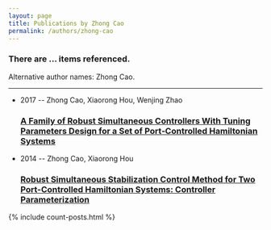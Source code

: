 ```yaml
---
layout: page
title: Publications by Zhong Cao
permalink: /authors/zhong-cao
---
```


<h3 id="number-posts">There are ... items referenced.</h3>
<p id='info-authors'>Alternative author names: Zhong Cao.</p>
<hr />
<ul class="post-list">
<li><span class='post-meta'>2017 -- Zhong Cao, Xiaorong Hou, Wenjing Zhao</span><h3><a class='post-link' href="{{ site.baseurl }}/a-family-of-robust-simultaneous-controllers-with-tuning-parameters-design-for-a-set-of-port-controlled-hamiltonian-systems">A Family of Robust Simultaneous Controllers With Tuning Parameters Design for a Set of Port‐Controlled Hamiltonian Systems</a></h3></li>
<li><span class='post-meta'>2014 -- Zhong Cao, Xiaorong Hou</span><h3><a class='post-link' href="{{ site.baseurl }}/robust-simultaneous-stabilization-control-method-for-two-port-controlled-hamiltonian-systems-controller-parameterization">Robust Simultaneous Stabilization Control Method for Two Port-Controlled Hamiltonian Systems: Controller Parameterization</a></h3></li>

</ul>
{% include count-posts.html %}
